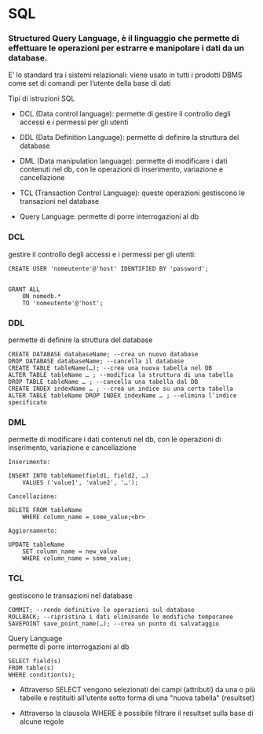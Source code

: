 # SQL
### Structured Query Language, è il linguaggio che permette di effettuare le operazioni per estrarre e manipolare i dati da un database.

E’ lo standard tra i sistemi relazionali: viene usato in tutti i prodotti DBMS come set di comandi per l’utente della base di
dati

Tipi di istruzioni SQL
- DCL (Data control language): permette di gestire il controllo degli accessi e i permessi per gli utenti

- DDL (Data Definition Language): permette di definire la struttura del database

- DML (Data manipulation language): permette di modificare i dati contenuti nel db, con le operazioni di inserimento, variazione e cancellazione

- TCL (Transaction Control Language): queste operazioni gestiscono le transazioni nel database

- Query Language: permette di porre interrogazioni al db

### DCL
gestire il controllo degli accessi e i permessi per gli utenti:

    CREATE USER 'nomeutente'@'host' IDENTIFIED BY 'password';


    GRANT ALL 
        ON nomedb.* 
        TO 'nomeutente'@'host';

### DDL
permette di definire la struttura del database

    CREATE DATABASE databaseName; --crea un nuovo database
    DROP DATABASE databaseName; --cancella il database
    CREATE TABLE tableName(…); --crea una nuova tabella nel DB
    ALTER TABLE tableName … ; --modifica la struttura di una tabella
    DROP TABLE tableName … ; --cancella una tabella dal DB
    CREATE INDEX indexName … ; --crea un indice su una certa tabella
    ALTER TABLE tableName DROP INDEX indexName … ; --elimina l’indice specificato

### DML
permette di modificare i dati contenuti nel db, con le operazioni di inserimento, variazione e cancellazione

    Inserimento:

    INSERT INTO tableName(field1, field2, …)
        VALUES ('value1', 'value2', '…');

    Cancellazione:
    
    DELETE FROM tableName 
        WHERE column_name = some_value;<br>

    Aggiornamento:

    UPDATE tableName
        SET column_name = new_value
        WHERE column_name = some_value;

### TCL
gestiscono le transazioni nel database

    COMMIT; --rende definitive le operazioni sul database
    ROLLBACK; --ripristina i dati eliminando le modifiche temporanee
    SAVEPOINT save_point_name(…); --crea un punto di salvataggio

Query Language<br>
permette di porre interrogazioni al db

    SELECT field(s)
    FROM table(s)
    WHERE condition(s);
- Attraverso SELECT vengono selezionati dei campi (attributi) da una o più tabelle e
restituiti all'utente sotto forma di una "nuova tabella" (resultset)

- Attraverso la clausola WHERE è possibile filtrare il resultset sulla base di alcune
regole


